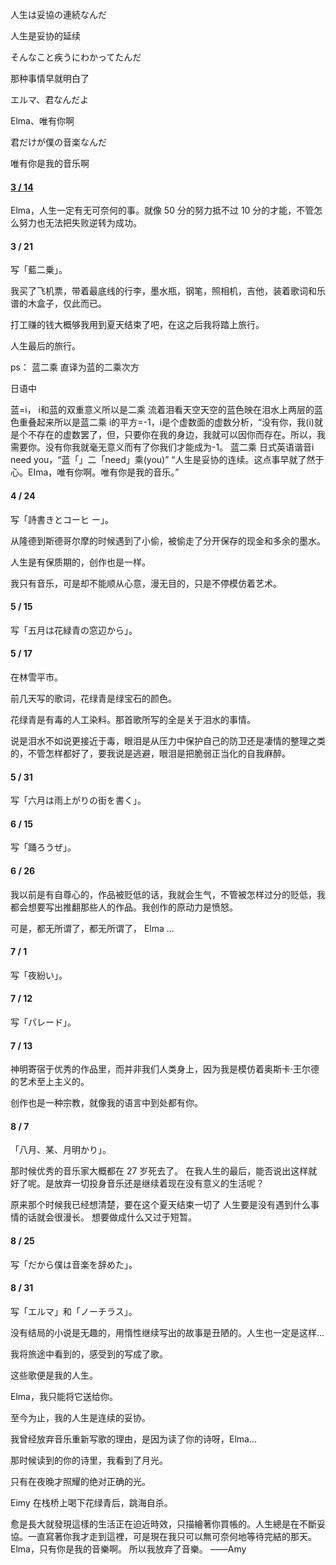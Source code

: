 人生は妥協の連続なんだ

人生是妥协的延续

そんなこと疾うにわかってたんだ

那种事情早就明白了

エルマ、君なんだよ

Elma、唯有你啊

君だけが僕の音楽なんだ

唯有你是我的音乐啊

#### [3 / 14](https://www.bilibili.com/read/cv18156048?spm_id_from=333.999.0.0)

Elma，人生一定有无可奈何的事。就像 50 分的努力抵不过 10 分的才能，不管怎么努力也无法把失败逆转为成功。

#### 3 / 21

写「藍二乗」。

我买了飞机票，带着最底线的行李，墨水瓶，钢笔，照相机，吉他，装着歌词和乐谱的木盒子，仅此而已。

打工赚的钱大概够我用到夏天结束了吧，在这之后我将踏上旅行。

人生最后的旅行。

ps：
蓝二乘
直译为蓝的二乘次方

日语中

蓝=i， i和蓝的双重意义所以是二乘
流着泪看天空天空的蓝色映在泪水上两层的蓝色重叠起来所以是蓝二乘
i的平方=-1，i是个虚数面的虚数分析，“没有你，我(i)就是个不存在的虚数罢了，但，只要你在我的身边，我就可以因你而存在。所以，我需要你。没有你我就毫无意义而有了你我们才能成为-1。
蓝二乘 日式英语谐音i need you，“蓝「」二「need」乘(you)”
“人生是妥协的连续。这点事早就了然于心。EIma，唯有你啊。唯有你是我的音乐。”

#### 4 / 24

写「詩書きとコーヒ ー」。

从隆德到斯德哥尔摩的时候遇到了小偷，被偷走了分开保存的现金和多余的墨水。

人生是有保质期的，创作也是一样。

我只有音乐，可是却不能顺从心意，漫无目的，只是不停模仿着艺术。

#### 5 / 15

写「五月は花緑青の窓辺から」。

#### 5 / 17

在林雪平市。

前几天写的歌词，花绿青是绿宝石的颜色。

花绿青是有毒的人工染料。那首歌所写的全是关于泪水的事情。

说是泪水不如说更接近于毒，眼泪是从压力中保护自己的防卫还是凄情的整理之类的，不管怎样都好了，要我说是逃避，眼泪是把脆弱正当化的自我麻醉。

#### 5 / 31

写「六月は雨上がりの街を書く」。

#### 6 / 15

写「踊ろうぜ」。

#### 6 / 26

我以前是有自尊心的，作品被贬低的话，我就会生气，不管被怎样过分的贬低，我都会想要写出推翻那些人的作品。我创作的原动力是愤怒。

可是，都无所谓了，都无所谓了， Elma …

#### 7 / 1

写「夜紛い」。

#### 7 / 12

写「パレード」。

#### 7 / 13

神明寄宿于优秀的作品里，而并非我们人类身上，因为我是模仿着奥斯卡·王尔德的艺术至上主义的。

创作也是一种宗教，就像我的语言中到处都有你。

#### 8 / 7

「八月、某、月明かり」。

那时候优秀的音乐家大概都在 27 岁死去了。 在我人生的最后，能否说出这样就好了呢。是放弃一切投身音乐还是继续着现在没有意义的生活呢？

原来那个时候我已经想清楚，要在这个夏天结束一切了 人生要是没有遇到什么事情的话就会很漫长。 想要做成什么又过于短暂。

#### 8 / 25

写「だから僕は音楽を辞めた」。

#### 8 / 31

写「エルマ」和「ノーチラス」。

没有结局的小说是无趣的，用惰性继续写出的故事是丑陋的。人生也一定是这样…

我将旅途中看到的，感受到的写成了歌。

这些歌便是我的人生。

Elma，我只能将它送给你。

至今为止，我的人生是连续的妥协。

我曾经放弃音乐重新写歌的理由，是因为读了你的诗呀，Elma…

那时候读到的你的诗里，我看到了月光。

只有在夜晚才照耀的绝对正确的光。


Eimy 在栈桥上喝下花绿青后，跳海自杀。



愈是長大就發現這樣的生活正在迫近時效，只描繪著你買帳的。人生總是在不斷妥協。一直寫著你我才走到這裡，可是現在我只可以無可奈何地等待完結的那天。 Elma，只有你是我的音樂啊。 所以我放弃了音樂。 ——Amy